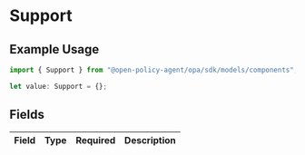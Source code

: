 # Support

## Example Usage

```typescript
import { Support } from "@open-policy-agent/opa/sdk/models/components";

let value: Support = {};
```

## Fields

| Field       | Type        | Required    | Description |
| ----------- | ----------- | ----------- | ----------- |